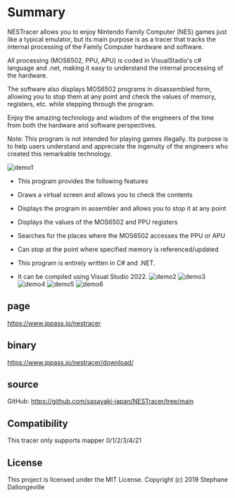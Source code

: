 # Summary
 
NESTracer allows you to enjoy Nintendo Family Computer (NES) games just like a typical emulator, but its main purpose is as a tracer that tracks the internal processing of the Family Computer hardware and software.

All processing (MOS6502, PPU, APU) is coded in VisualStadio's c# language and .net, making it easy to understand the internal processing of the hardware.
 
The software also displays MOS6502 programs in disassembled form, allowing you to stop them at any point and check the values ​​of memory, registers, etc. while stepping through the program.
 
Enjoy the amazing technology and wisdom of the engineers of the time from both the hardware and software perspectives.
 
Note: This program is not intended for playing games illegally. Its purpose is to help users understand and appreciate the ingenuity of the engineers who created this remarkable technology.
 
![demo1](https://www.jppass.jp/nestracer/wp-content/uploads/2025/01/menu1.png)

 
* This program provides the following features
 * Draws a virtual screen and allows you to check the contents
 * Displays the program in assembler and allows you to stop it at any point
 * Displays the values ​​of the MOS6502 and PPU registers
 * Searches for the places where the MOS6502 accesses the PPU or APU
 * Can stop at the point where specified memory is referenced/updated


* This program is entirely written in C# and .NET.
* It can be compiled using Visual Studio 2022.
![demo2](https://www.jppass.jp/nestracer/wp-content/uploads/2025/01/menu7.png)
![demo3](https://www.jppass.jp/nestracer/wp-content/uploads/2025/01/menu3.png)
![demo4](https://www.jppass.jp/nestracer/wp-content/uploads/2025/01/menu4.png)
![demo5](https://www.jppass.jp/nestracer/wp-content/uploads/2025/01/menu5.png)
![demo6](https://www.jppass.jp/nestracer/wp-content/uploads/2025/01/menu6.png)

## page
  https://www.jppass.jp/nestracer
  
## binary
  https://www.jppass.jp/nestracer/download/
  
## source
  GitHub: https://github.com/sasayaki-japan/NESTracer/tree/main
  
## Compatibility
This tracer only supports mapper 0/1/2/3/4/21

## License  
This project is licensed under the MIT License. 
Copyright (c) 2019 Stephane Dallongeville
